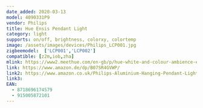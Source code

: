 ```yaml
---
date_added: 2020-03-13
model: 4090331P9
vendor: Philips
title: Hue Ensis Pendant Light
category: light
supports: on/off, brightness, colorxy, colortemp
image: /assets/images/devices/Philips_LCP001.jpg
zigbeemodel:  ['LCP001','LCP002']
compatible: [z2m,iob,zha]
mlink: https://www2.meethue.com/en-gb/p/hue-white-and-colour-ambience-ensis-pendant-light/4090331P9
link: https://www.amazon.de/dp/B07SR4GVWP/
link2: https://www.amazon.co.uk/Philips-Aluminium-Hanging-Pendant-Lights/dp/B07SR4GVWP/
link3: 
EAN: 
  - 8718696174579
  - 915005872101
---
```

